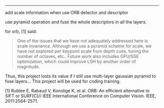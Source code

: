 ---
add scale information when use ORB detector and descriptor

use pyramid operation and fuse the whole descriptors in all the layers.



for orb, [1] said:
> One of the issues that we have not adequately addressed here is scale invariance. Although we use a pyramid scheme for scale, we have not explored per keypoint scale from depth cues, tuning the number of octaves, etc.. Future work also includes GPU/SSE optimization, which could improve LSH by another order of magnitude.


Thus, this project losts its value if I still use multi-layer gaussian pyramid to fuse layers... This project will be used for coding training.

[1] Rublee E, Rabaud V, Konolige K, et al. ORB: An efficient alternative to SIFT or SURF[C]// IEEE International Conference on Computer Vision. IEEE, 2011:2564-2571.
